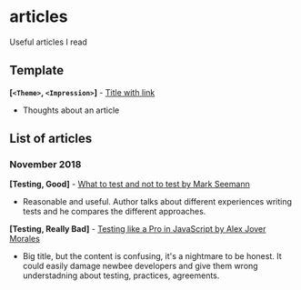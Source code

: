 # articles
Useful articles I read

## Template

**[`<Theme>`, `<Impression>`]** - [Title with link](https://github.com/usehotkey/articles)
- Thoughts about an article

## List of articles

### November 2018 

**[Testing, Good]** - [What to test and not to test by Mark Seemann](http://blog.ploeh.dk/2018/11/12/what-to-test-and-not-to-test/)
- Reasonable and useful. Author talks about different experiences writing tests and he compares the different approaches.

**[Testing,  Really Bad]** - [Testing like a Pro in JavaScript by Alex Jover Morales](https://vueschool.io/articles/vuejs-tutorials/testing-in-javascript/)
- Big title, but the content is confusing, it's a nightmare to be honest. It could easily damage newbee developers and give them wrong understadning about testing, practices, agreements.
